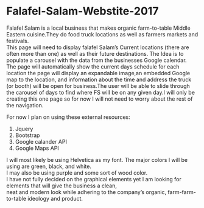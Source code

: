 # Falafel-Salam-Webstite-2017

Falafel Salam is a local business that makes organic farm-to-table Middle Eastern cuisine.They do food truck locations as well as farmers markets and festivals.  <br>
This page will need to display falafel Salam’s Current locations (there are often more than one) as well as their future destinations. The Idea is to populate a carousel with the data from the businesses Google calendar.<br>
The page will automatically show the current days schedule for each location the page will display an expandable image,an embedded Google map to the location, and information about the time and address the truck (or booth) will be open for business.The user will be able to slide through the carousel of days to find where FS will be on any given day.I will only be creating this one page so for now I will not need to worry about the rest of the navigation. <br>


For now I plan on using these external resources:<br>
1.	Jquery <br>
2.	Bootstrap <br>
3.	Google calander API <br>
4.	Google Maps API <br>

I will most likely be using Helvetica as my font. The major colors I will be using are green, black, and white.<br>
I may also be using purple and some sort of wood color.<br>
I have not fully decided on the graphical elements yet I am looking for elements that will give the business a clean,<br>
neat and modern look while adhering to the company’s organic, farm-farm-to-table ideology and product. <br>
